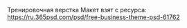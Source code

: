 Тренировочная верстка
Макет взят с ресурса: https://ru.365psd.com/psd/free-business-theme-psd-61762
